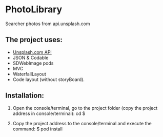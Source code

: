 # PhotoLibrary
Searcher photos from api.unsplash.com

## The project uses:
+ [Unsplash.com API](https://api.unsplash.com)
+ JSON & Codable 
+ SDWebImage pods
+ MVC
+ WaterfallLayout
+ Code layout (without storyBoard).

## Installation:

1. Open the console/terminal, go to the project folder (сopy the project address in console/terminal):
cd $

2. Copy the project address to the console/terminal and execute the command:
$ pod install

